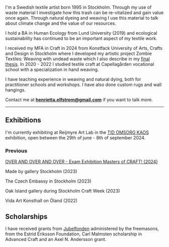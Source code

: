 I'm a Swedish textile artist born 1995 in Stockholm. Through my use of waste material I investigate how this trash can be re-vitalized and gain value once again. Through natural dyeing and weaving I use this material to talk about climate change and the value of our resources.

I hold a BA in Human Ecology from Lund University (2019) and ecological sustainability has continued to be an important aspect of my textile work. 

I received my MFA in Craft in 2024 from Konstfack University of Arts, Crafts and Design in Stockholm where I developed my artistic project Zombie Textiles: Weaving with undead waste which I also describe in my [final thesis](https://konstfack.diva-portal.org/smash/record.jsf?pid=diva2%3A1866527&dswid=1873). In 2020 - 2022 I studied textile craft at Capellagården vocational school with a specialization in hand weaving.

I have teaching experience in weaving and natural dying, both for practitioner schools and workshops. I have also done custom rugs and wall hangings.

Contact me at **[henrietta.elfstrom@gmail.com](mailto:henrietta.elfstrom@gmail.com)** if you want to talk more. 

---

## Exhibitions

I'm currently exhibiting at Reijmyre Art Lab in the [TID OMSORG KAOS](https://www.facebook.com/events/765159402481722) exhibition, open between the 29th of june - 8th of september 2024.


### Previous

[OVER AND OVER AND OVER - Exam Exhibition Masters of CRAFT! (2024)](https://konstfack2024.se/master/ma-te/henrietta-elfstrom-berg/)

Made by gallery Stockholm (2023)

The Czech Embassy in Stockholm (2023)

Oak Island gallery during Stockholm Craft Week (2023)

Vida Art Konsthall on Öland (2022)

## Scholarships

I have received grants from [Jubelfonden](https://jubelfonden.se/project/henrietta-elfstrom-berg/) administered by the freemasons, from the Estrid Eriksson Foundation, Carl Malmsten scholarship in Advanced Craft and an Axel N. Andersson grant.